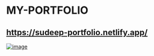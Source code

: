 # MY-PORTFOLIO
## https://sudeep-portfolio.netlify.app/
<a href="https://sudeep-portfolio.netlify.app/">![image](https://user-images.githubusercontent.com/112026180/215311607-1c209490-33f1-40f7-9f6b-7ae184e0093d.png)</a>

